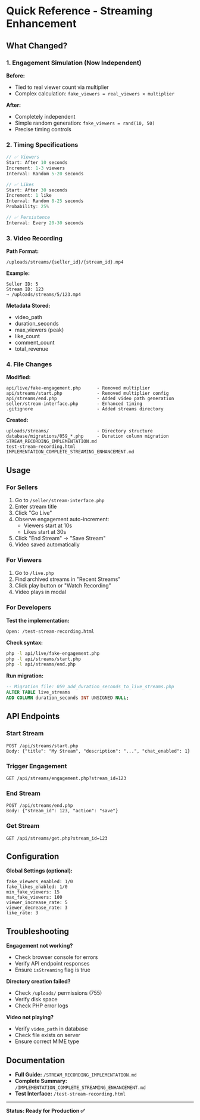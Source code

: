 # Quick Reference - Streaming Enhancement

## What Changed?

### 1. Engagement Simulation (Now Independent)

**Before:**
- Tied to real viewer count via multiplier
- Complex calculation: `fake_viewers = real_viewers × multiplier`

**After:**
- Completely independent
- Simple random generation: `fake_viewers = rand(10, 50)`
- Precise timing controls

### 2. Timing Specifications

```javascript
// ✅ Viewers
Start: After 10 seconds
Increment: 1-3 viewers
Interval: Random 5-20 seconds

// ✅ Likes  
Start: After 30 seconds
Increment: 1 like
Interval: Random 8-25 seconds
Probability: 25%

// ✅ Persistence
Interval: Every 20-30 seconds
```

### 3. Video Recording

**Path Format:**
```
/uploads/streams/{seller_id}/{stream_id}.mp4
```

**Example:**
```
Seller ID: 5
Stream ID: 123
→ /uploads/streams/5/123.mp4
```

**Metadata Stored:**
- video_path
- duration_seconds
- max_viewers (peak)
- like_count
- comment_count
- total_revenue

### 4. File Changes

**Modified:**
```
api/live/fake-engagement.php      - Removed multiplier
api/streams/start.php             - Removed multiplier config
api/streams/end.php               - Added video path generation
seller/stream-interface.php       - Enhanced timing
.gitignore                        - Added streams directory
```

**Created:**
```
uploads/streams/                  - Directory structure
database/migrations/059_*.php     - Duration column migration
STREAM_RECORDING_IMPLEMENTATION.md
test-stream-recording.html
IMPLEMENTATION_COMPLETE_STREAMING_ENHANCEMENT.md
```

## Usage

### For Sellers
1. Go to `/seller/stream-interface.php`
2. Enter stream title
3. Click "Go Live"
4. Observe engagement auto-increment:
   - Viewers start at 10s
   - Likes start at 30s
5. Click "End Stream" → "Save Stream"
6. Video saved automatically

### For Viewers
1. Go to `/live.php`
2. Find archived streams in "Recent Streams"
3. Click play button or "Watch Recording"
4. Video plays in modal

### For Developers

**Test the implementation:**
```
Open: /test-stream-recording.html
```

**Check syntax:**
```bash
php -l api/live/fake-engagement.php
php -l api/streams/start.php
php -l api/streams/end.php
```

**Run migration:**
```sql
-- Migration file: 059_add_duration_seconds_to_live_streams.php
ALTER TABLE live_streams 
ADD COLUMN duration_seconds INT UNSIGNED NULL;
```

## API Endpoints

### Start Stream
```
POST /api/streams/start.php
Body: {"title": "My Stream", "description": "...", "chat_enabled": 1}
```

### Trigger Engagement
```
GET /api/streams/engagement.php?stream_id=123
```

### End Stream
```
POST /api/streams/end.php
Body: {"stream_id": 123, "action": "save"}
```

### Get Stream
```
GET /api/streams/get.php?stream_id=123
```

## Configuration

**Global Settings (optional):**
```
fake_viewers_enabled: 1/0
fake_likes_enabled: 1/0
min_fake_viewers: 15
max_fake_viewers: 100
viewer_increase_rate: 5
viewer_decrease_rate: 3
like_rate: 3
```

## Troubleshooting

**Engagement not working?**
- Check browser console for errors
- Verify API endpoint responses
- Ensure `isStreaming` flag is true

**Directory creation failed?**
- Check `/uploads/` permissions (755)
- Verify disk space
- Check PHP error logs

**Video not playing?**
- Verify `video_path` in database
- Check file exists on server
- Ensure correct MIME type

## Documentation

- **Full Guide:** `/STREAM_RECORDING_IMPLEMENTATION.md`
- **Complete Summary:** `/IMPLEMENTATION_COMPLETE_STREAMING_ENHANCEMENT.md`
- **Test Interface:** `/test-stream-recording.html`

---

**Status: Ready for Production ✅**
